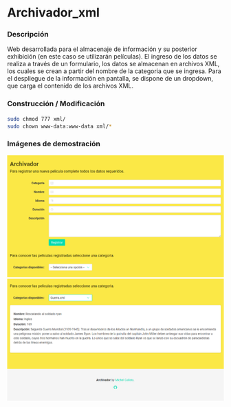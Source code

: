 # Archivador_xml

### Descripción

Web desarrollada para el almacenaje de información y su posterior exhibición (en este caso se utilizarán películas). El ingreso de los datos se realiza a través de un formulario, los datos se almacenan en archivos XML, los cuales se crean a partir del nombre de la categoria que se ingresa. Para el despliegue de la información en pantalla, se dispone de un dropdown, que carga el contenido de los archivos XML. 

### Construcción / Modificación

``` bash
sudo chmod 777 xml/
sudo chown www-data:www-data xml/*
```
### Imágenes de demostración

<img src="images/demo/demo_1.png">
<img src="images/demo/demo_2.png">
